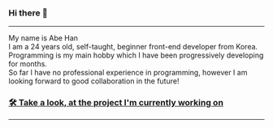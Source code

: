 ### Hi there 👋
<hr/>

My name is Abe Han<br/>
I am a 24 years old, self-taught, beginner front-end developer from Korea.<br/>
Programming is my main hobby which I have been progressively developing for months.<br/>
So far I have no professional experience in programming, however I am looking forward to good collaboration in the future!<br/>

### <a href="https://urlseries.com/"> 🛠 Take a look, at the project I'm currently working on</a>
<hr/>
